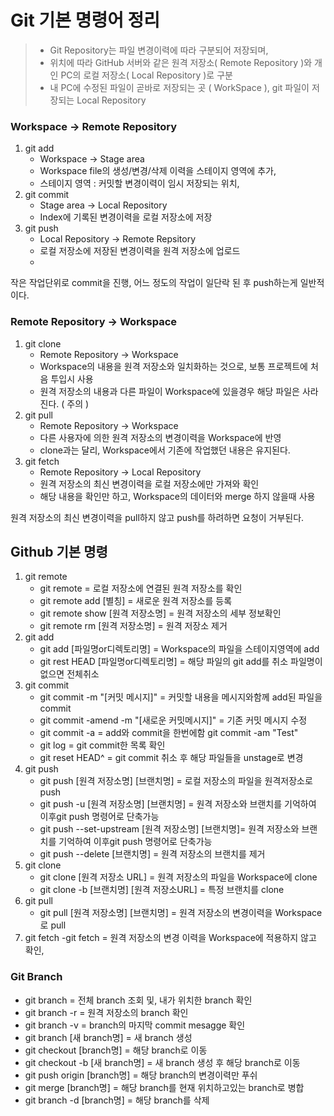 # Git 기본 명령어 정리

> - Git Repository는 파일 변경이력에 따라 구분되어 저장되며,
> - 위치에 따라 GitHub 서버와 같은 원격 저장소( Remote Repository )와 개인 PC의 로컬 저장소( Local Repository )로 구분
> - 내 PC에 수정된 파일이 곧바로 저장되는 곳 ( WorkSpace ), git 파일이 저장되는 Local Repository


### Workspace -> Remote Repository
1. git add
   - Workspace -> Stage area 
   - Workspace file의 생성/변경/삭제 이력을 스테이지 영역에 추가,
   - 스테이지 영역 : 커밋할 변경이력이 임시 저장되는 위치,
2. git commit
   - Stage area -> Local Repository
   - Index에 기록된 변경이력을 로컬 저장소에 저장
3. git push
   - Local Repository -> Remote Repsitory
   - 로컬 저장소에 저장된 변경이력을 원격 저장소에 업로드
   - 
작은 작업단위로 commit을 진행, 어느 정도의 작업이 일단락 된 후 push하는게 일반적이다.

### Remote Repository -> Workspace
1. git clone
   - Remote Repository -> Workspace
   - Workspace의 내용을 원격 저장소와 일치화하는 것으로, 보통 프로젝트에 처음 투입시 사용
   - 원격 저장소의 내용과 다른 파일이 Workspace에 있을경우 해당 파일은 사라진다. ( 주의 )
2. git pull
   - Remote Repository -> Workspace
   - 다른 사용자에 의한 원격 저장소의 변경이력을 Workspace에 반영
   - clone과는 달리, Workspace에서 기존에 작업했던 내용은 유지된다.
3. git fetch
   - Remote Repository -> Local Repository
   - 원격 저장소의 최신 변경이력을 로컬 저장소에만 가져와 확인
   - 해당 내용을 확인만 하고, Workspace의 데이터와 merge 하지 않을때 사용

원격 저장소의 최신 변경이력을 pull하지 않고 push를 하려하면 요청이 거부된다.

## Github 기본 명령
1. git remote
   - git remote = 로컬 저장소에 연결된 원격 저장소를 확인
   - git remote add [별칭] = 새로운 원격 저장소를 등록
   - git remote show [원격 저장소명] = 원격 저장소의 세부 정보확인
   - git remote rm [원격 저장소명] = 원격 저장소 제거
2. git add
   - git add [파일명or디렉토리명] = Workspace의 파일을 스테이지영역에 add 
   - git rest HEAD [파일명or디렉토리명] = 해당 파일의 git add를 취소 파일명이 없으면 전체취소
3. git commit
   - git commit -m "[커밋 메시지]" = 커밋할 내용을 메시지와함께 add된 파일을 commit
   - git commit -amend -m "[새로운 커밋메시지]" = 기존 커밋 메시지 수정
   - git commit -a = add와 commit을 한번에함 git commit -am "Test"
   - git log = git commit한 목록 확인
   - git reset HEAD^ = git commit 취소 후 해당 파일들을 unstage로 변경
4. git push
   - git push [원격 저장소명] [브랜치명] = 로컬 저장소의 파일을 원격저장소로 push
   - git push -u [원격 저장소명] [브랜치명] = 원격 저장소와 브랜치를 기억하여 이후git push 명령어로 단축가능
   - git push --set-upstream  [원격 저장소명] [브랜치명]= 원격 저장소와 브랜치를 기억하여 이후git push 명령어로 단축가능
   - git push --delete [브랜치명] = 원격 저장소의 브랜치를 제거
5. git clone
   - git clone [원격 저장소 URL] = 원격 저장소의 파일을 Workspace에 clone
   - git clone -b [브랜치명] [원격 저장소URL] = 특정 브랜치를 clone
6. git pull
   - git pull [원격 저장소명] [브랜치명] = 원격 저장소의 변경이력을 Workspace로 pull
7. git fetch
   -git fetch = 원격 저장소의 변경 이력을 Workspace에 적용하지 않고 확인,

### Git Branch
- git branch = 전체 branch 조회 및, 내가 위치한 branch 확인
- git branch -r = 원격 저장소의 branch 확인
- git branch -v = branch의 마지막 commit mesagge 확인 
- git branch [새 branch명] = 새 branch 생성 
- git checkout [branch명] = 해당 branch로 이동
- git checkout -b [새 branch명] = 새 branch 생성 후 해당 branch로 이동
- git push origin [branch명] = 해당 branch의 변경이력만 푸쉬
- git merge [branch명] = 해당 branch를 현재 위치하고있는 branch로 병합
- git branch -d [branch명] = 해당 branch를 삭제